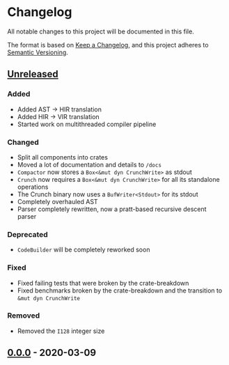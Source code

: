# Changelog

All notable changes to this project will be documented in this file.

The format is based on [Keep a Changelog](https://keepachangelog.com/en/1.0.0/),
and this project adheres to [Semantic Versioning](https://semver.org/spec/v2.0.0.html).

## [Unreleased]

### Added

- Added AST -> HIR translation
- Added HIR -> VIR translation
- Started work on multithreaded compiler pipeline

### Changed

- Split all components into crates
- Moved a lot of documentation and details to `/docs`
- `Compactor` now stores a `Box<&mut dyn CrunchWrite>` as stdout
- `Crunch` now requires a `Box<&mut dyn CrunchWrite>` for all its standalone operations
- The Crunch binary now uses a `BufWriter<Stdout>` for its stdout
- Completely overhauled AST
- Parser completely rewritten, now a pratt-based recursive descent parser

### Deprecated

- `CodeBuilder` will be completely reworked soon

### Fixed

- Fixed failing tests that were broken by the crate-breakdown
- Fixed benchmarks broken by the crate-breakdown and the transition to `&mut dyn CrunchWrite`

### Removed

- Removed the `I128` integer size

## [0.0.0] - 2020-03-09

[Unreleased]: https://github.com/Kixiron/crunch-lang/compare/v0.0.0...HEAD
[0.0.0]: https://github.com/Kixiron/crunch-lang/compare/v0.0.0
